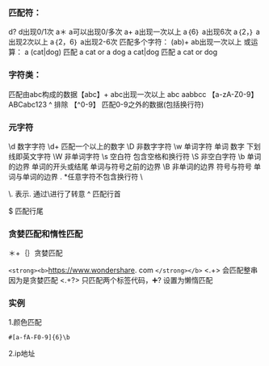 ### 匹配符：

d? d出现0/1次
a＊ a可以出现0/多次
a+ a出现一次以上
a｛6｝ a出现6次
a｛2，｝ a出现2次以上
a｛2，6｝ a出现2-6次
匹配多个字符：
(ab)+ ab出现一次以上
或运算：
a (cat|dog) 匹配 a cat or a dog
a cat|dog 匹配 a cat or dog

### 字符类：

匹配由abc构成的数据【abc】+ abc出现一次以上 abc aabbcc
【a-zA-Z0-9】 ABCabc123
^ 排除 【^0-9】 匹配0-9之外的数据(包括换行符)

### 元字符

\d 数字字符   \d+ 匹配一个以上的数字
   \D 非数字字符
\w 单词字符 单词 数字 下划线即英文字符
\W 非单词字符
\s 空白符 包含空格和换行符
\S 非空白字符
\b 单词的边界 单词的开头或结尾 单词与符号之前的边界
\B 非单词的边界 符号与符号 单词与单词的边界
. *任意字符不包含换行符
\

\\. 表示. 通过\进行了转意
^ 匹配行首

 $ 匹配行尾

### 贪婪匹配和惰性匹配

＊+｛｝贪婪匹配

`<strong><b>`https://www.wondershare. com `</strong></b>`
<.+> 会匹配整串 因为是贪婪匹配
<.+?> 只匹配两个标签代码，➕? 设置为懒惰匹配

### 实例

1.颜色匹配

```
#[a-fA-F0-9]{6}\b
```

2.ip地址
